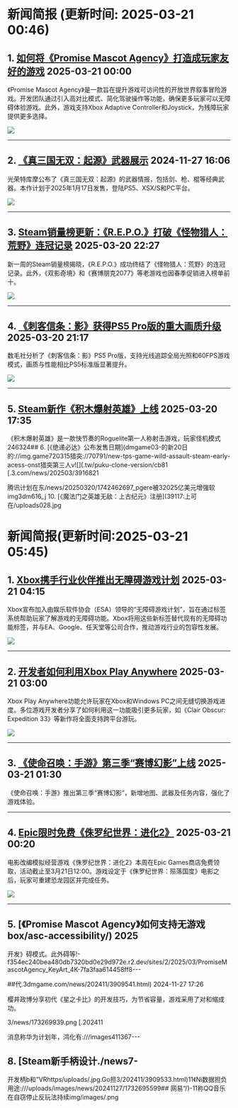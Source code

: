 # 新闻简报 (更新时间: 2025-03-21 00:46)

## 1. [如何将《Promise Mascot Agency》打造成玩家友好的游戏](https://news.xbox.com/en-us/2025/03/20/how-promise-mascot-agency-built-with-accessibility/) 2025-03-21 00:00

《Promise Mascot Agency》是一款旨在提升游戏可访问性的开放世界叙事冒险游戏。开发团队通过引入高对比模式、简化驾驶操作等功能，确保更多玩家可以无障碍体验游戏。此外，游戏支持Xbox Adaptive Controller和Joystick，为残障玩家提供更多选择。

![](https://pub-f354ec240bea480db7320bd0e29d972e.r2.dev/sites/2/2025/03/PromiseMascotAgency_KeyArt_4K-7fa3faa614458ff8b56c.jpg)

---

## 2. [《真三国无双：起源》武器展示](https://www.3dmgame.com/news/202411/3909532.html) 2024-11-27 16:06

光荣特库摩公布了《真三国无双：起源》的武器情报，包括剑、枪、棍等经典武器。本作计划于2025年1月17日发售，登陆PS5、XSX/S和PC平台。

![](https://img.3dmgame.com/uploads/images/news/20241127/1732695087_113996.jpg)

---

## 3. [Steam销量榜更新：《R.E.P.O.》打破《怪物猎人：荒野》连冠记录](https://www.3dmgame.com/news/202503/3916829.html) 2025-03-20 22:27

新一周的Steam销量榜揭晓，《R.E.P.O.》成功终结了《怪物猎人：荒野》的连冠记录。此外，《双影奇境》和《赛博朋克2077》等老游戏也因春季促销进入榜单前十。

![](https://img.3dmgame.com/uploads/images/news/20250320/1742480610_712990_jpg_r.jpg)

---

## 4. [《刺客信条：影》获得PS5 Pro版的重大画质升级](https://www.3dmgame.com/news/202503/3916827.html) 2025-03-20 21:17

数毛社分析了《刺客信条：影》PS5 Pro版，支持光线追踪全局光照和60FPS游戏模式，画质与性能相比PS5标准版显著提升。

![](https://img.3dmgame.com/uploads/images/news/20250320/1742476928_786354_jpg_r.jpg)

---

## 5. [Steam新作《积木爆射英雄》上线](https://www.3dmgame.com/news/202503/3916820.html) 2025-03-20 17:35

《积木爆射英雄》是一款快节奏的Roguelite第一人称射击游戏，玩家怪机模式246324## 6. [《绝递必达》公布发售日期](dmgame03-的新20日的://img.game720315猎突://70791/new-tps-game-wild-assault-steam-early-acess-onst猎突第三人v![](.tw/puku-clone-version/cb81 [.3.com/news/202503/3916821

腾讯计划在东/news/20250320/1742462697_pgere被32025亿美元增强软img3dm616_j 10. [《魔法门之英雄无敌：上古纪元》注册](39117:上可在/uploads028.jpg
# 新闻简报(更新时间:2025-03-21 05:45)

## 1. [Xbox携手行业伙伴推出无障碍游戏计划](https://news.xbox.com/en-us/2025/03/20/xbox-accessible-games-initiative/)   2025-03-21 04:15

Xbox宣布加入由娱乐软件协会（ESA）领导的“无障碍游戏计划”，旨在通过标签系统帮助玩家了解游戏的无障碍功能。Xbox将用这些新标签替代现有的无障碍功能标签，并与EA、Google、任天堂等公司合作，推动游戏行业的包容性发展。

![](https://pub-f354ec240bea480db7320bd0e29d972e.r2.dev/sites/2/2024/12/Xbox_Disability_Community_Hero-213fde8fc362284334e5-1024x576.jpg)

---

## 2. [开发者如何利用Xbox Play Anywhere](https://news.xbox.com/en-us/2025/03/20/how-developers-embraced-xbox-play-anywhere/)   2025-03-21 03:00

Xbox Play Anywhere功能允许玩家在Xbox和Windows PC之间无缝切换游戏进度。多位游戏开发者分享了如何利用这一功能吸引更多玩家，如《Clair Obscur: Expedition 33》等新作将全面支持跨平台游玩。

![](https://pub-f354ec240bea480db7320bd0e29d972e.r2.dev/sites/2/2025/03/gdc25E33TowerDotson_Hero-6362b3c05b2b8090b26f.jpg)

---

## 3. [《使命召唤：手游》第三季“赛博幻影”上线](https://www.callofduty.com/blog/2025/03/call-of-duty-mobile-season-three-cyber-mirage-battle-pass-announcement#new_tab)   2025-03-21 01:30

《使命召唤：手游》推出第三季“赛博幻影”，新增地图、武器及任务内容，强化了游戏体验。

---

## 4. [Epic限时免费《侏罗纪世界：进化2》](https://www.4gamers.com.tw/news/detail/70794/jurassic-world-evolution-2-is-free-to-claim-on-epic-games-store-this-week)   2025-03-21 00:20

电影改编模拟经营游戏《侏罗纪世界：进化2》本周在Epic Games商店免费领取，活动截止至3月21日12:00。游戏设定于《侏罗纪世界：殒落国度》电影之后，玩家可重建恐龙园区并完成任务。

![](https://img.4gamers.com.tw/puku-clone-version/0d5abac4ae6970ea44528c54402e281215820bb8.jpg)

---

## 5. [《Promise Mascot Agency》如何支持无游戏box/asc-accessibility/)   2025

开发》碍模式。此外碍等!-f354ec240bea480db7320bd0e29d972e.r2.dev/sites/2/2025/03/PromiseMascotAgency_KeyArt_4K-7fa3faa614458ff8---

##代.3dmgame.com/news/202411/3909541.html)   2024-11-27 17:26

樱井政博分享初代《星之卡比》的开发技巧，为节省容量，游戏采用了对和缩成功。

3/news/173269939.png [.202411 

消息称华为计划年，鸿化有:///images411367---

## 8. [Steam新手柄设计./news7-

开发柄b和”VRhttps/uploads/.jpg.Go担3/202411/3909533.html)11《Ni数据担负用途:///uploads/images/news/20241127/1732695599## 网易“/)-11称QQ音乐在自窃停止反玩法持续img/images/.png